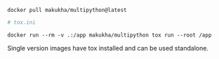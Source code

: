```shell
docker pull makukha/multipython@latest
```

<!-- docsub after line 2: cat tests/test_readme_basic/tox.ini -->
```ini
# tox.ini

```

```shell
docker run --rm -v .:/app makukha/multipython tox run --root /app
```

Single version images have tox installed and can be used standalone.
